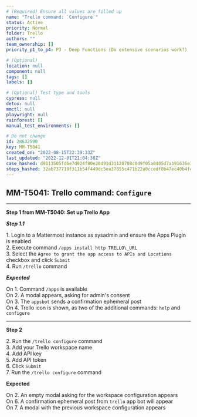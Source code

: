 ```yaml
---
# (Required) Ensure all values are filled up
name: "Trello command: `Configure`"
status: Active
priority: Normal
folder: Trello
authors: ""
team_ownership: []
priority_p1_to_p4: P3 - Deep Functions (Do extensive scenarios work?)

# (Optional)
location: null
component: null
tags: []
labels: []

# (Optional) Test type and tools
cypress: null
detox: null
mmctl: null
playwright: null
rainforest: []
manual_test_environments: []

# Do not change
id: 28632590
key: MM-T5041
created_on: "2022-08-15T22:39:33Z"
last_updated: "2022-12-01T21:04:38Z"
case_hashed: d9113505fd6e7d924f80e20d91d31120708c0d9f05a0405d7ab91636e1af5c41554de7405124ce7acb12cde4eb3b248a
steps_hashed: 32ab737719f311b54f449dc5ea37855c471b22a0ccedf0b47ec40b4f4e677b4f647f2bf4137235f203bce8b22f26e451
---
```


<!-- (Auto-generated) Based on frontmatter's "key" and "name" -->

## MM-T5041: Trello command: `Configure`

---

**Step 1 from MM-T5040: Set up Trello App**

<!-- (Auto-generated) Note: Step 1.1 should not be updated here. Instead, modify directly to the referenced MM-T5040 test case. -->

_**Step 1.1**_

1\. Login to a Mattermost instance as sysadmin and ensure the Apps Plugin is enabled\
2\. Execute command `/apps install http TRELLO\_URL`\
3\. Select the `Agree to grant the app access to APIs and Locations` checkbox and click `Submit`\
4\. Run `/trello` command

_**Expected**_

On 1. Command `/apps` is available\
On 2. A modal appears, asking for admin's consent\
On 3. The `appsbot` sends a confirmation ephemeral post\
On 4. Trello icon is shown, as two of the additional commands: `help` and `configure`

---

**Step 2**

2\. Run the `/trello configure` command\
3\. Add your Trello workspace name\
4\. Add API key\
5\. Add API token\
6\. Click `Submit`\
7\. Run the `/trello configure` command

**Expected**

On 2. An empty modal asking for the workspace configuration appears\
On 6. A confirmation ephemeral post from `trello` app bot will appear\
On 7. A modal with the previous workspace configuration appears
